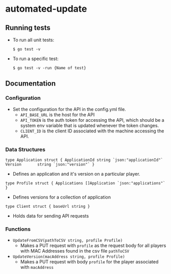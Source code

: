 # automated-update

## Running tests
- To run all unit tests:

  `$ go test -v`
  
- To run a specific test:

  `$ go test -v -run {Name of test}`
  
## Documentation
### Configuration
- Set the configuration for the API in the config.yml file. 
  - `API_BASE_URL` is the host for the API 
  - `API_TOKEN` is the auth token for accessing the API, which should be a system env variable that is updated whenever the token changes. 
  - `CLIENT_ID` is the client ID associated with the machine accessing the API.

### Data Structures
  ``type Application struct {
    ApplicationId string `json:"applicationId"`
    Version       string `json:"version"`
  }``
  - Defines an application and it's version on a particular player.
  
  ``type Profile struct {
    Applications []Application `json:"applications"`
  }``
  - Defines versions for a collection of application
  
  ``type Client struct {
    baseUrl string
  }``
  - Holds data for sending API requests

### Functions
- `UpdateFromCSV(pathToCSV string, profile Profile)`
  - Makes a PUT request with `profile` as the request body for all players with MAC Addresses found in the csv file `pathToCSV`
- `UpdateVersion(macAddress string, profile Profile)`
  - Makes a PUT request with body `profile` for the player associated with `macAddress`
